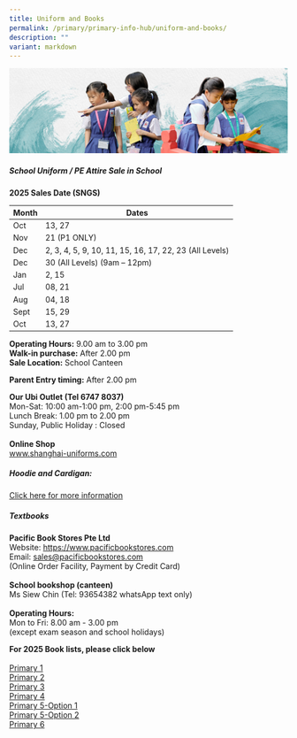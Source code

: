 ```yaml
---
title: Uniform and Books
permalink: /primary/primary-info-hub/uniform-and-books/
description: ""
variant: markdown
---
```

![](/images/01%20Banner%20Photos/info-hub.jpg)

##### **School Uniform / PE Attire Sale in School**

**2025 Sales Date (SNGS)**



| Month | Dates |
| -------- | -------- |
| Oct      | 13, 27    |
| Nov     |  21 (P1 ONLY)    |
| Dec   |  2, 3, 4, 5, 9, 10, 11, 15, 16, 17, 22, 23 (All Levels) |
| Dec   | 30 (All Levels) (9am – 12pm)   |
| Jan   | 2, 15    |
| Jul     | 08, 21     |
| Aug     | 04, 18     |
| Sept     | 15, 29     |
| Oct     | 13, 27     |

**Operating Hours:**   9.00 am to 3.00 pm<br>
**Walk-in purchase:** After 2.00 pm<br>
**Sale Location:**  School Canteen<br>

**Parent Entry timing:** After 2.00 pm<br>

**Our Ubi Outlet  (Tel 6747 8037)**<br>
Mon-Sat: 10:00 am-1:00 pm, 2:00 pm-5:45 pm<br>
Lunch Break: 1.00 pm to 2.00 pm<br>
Sunday, Public Holiday : Closed<br><br>
**Online Shop**<br>
<a href="http://www.shanghai-uniforms.com/">www.shanghai-uniforms.com</a>


##### **Hoodie and Cardigan:**

[Click here for more information](https://www.magdalene.com.sg/chijstnicholas)



##### **Textbooks**
**Pacific Book Stores Pte Ltd**<br>
Website:  https://www.pacificbookstores.com<br>Email: sales@pacificbookstores.com<br>
(Online Order Facility, Payment by Credit Card)<br><br>
**School bookshop (canteen)**<br>
Ms Siew Chin  (Tel: 93654382  whatsApp text only)<br><br>
**Operating Hours:**<br>
Mon to Fri: 8.00 am - 3.00 pm<br>(except exam season and school holidays)<br>


**For 2025 Book lists, please click below**<br><br>
[Primary 1](/files/Primary_1_2025.pdf)<br>[Primary 2](/files/Primary_2_2025.pdf)<br>[Primary 3](/files/Primary_3_2025.pdf)<br>[Primary 4](/files/Primary_4_2025.pdf)<br>[Primary 5-Option 1](/files/Primary_5_2025___Option_1.pdf)<br>[Primary 5-Option 2](/files/Primary_5_2025___Option_2.pdf)<br>[Primary 6](/files/Primary_6_2025.pdf)